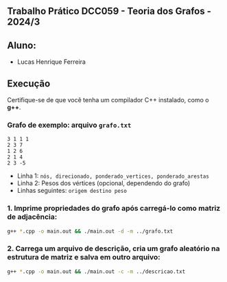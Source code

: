 ## Trabalho Prático DCC059 - Teoria dos Grafos - 2024/3

## Aluno:
  - Lucas Henrique Ferreira

## Execução 
Certifique-se de que você tenha um compilador C++ instalado, como o **g++**.

### Grafo de exemplo: arquivo `grafo.txt`

```
3 1 1 1
2 3 7
1 2 6
2 1 4
2 3 -5
```
- Linha 1: `nós, direcionado, ponderado_vertices, ponderado_arestas`
- Linha 2: Pesos dos vértices (opcional, dependendo do grafo)
- Linhas seguintes: `origem destino peso`

### 1. Imprime propriedades do grafo após carregá-lo como matriz de adjacência:
   ```bash
   g++ *.cpp -o main.out && ./main.out -d -m ../grafo.txt
   ```
### 2. Carrega um arquivo de descrição, cria um grafo aleatório na estrutura de matriz e salva em outro arquivo:
   ```bash
   g++ *.cpp -o main.out && ./main.out -c -m ../descricao.txt
   ```
